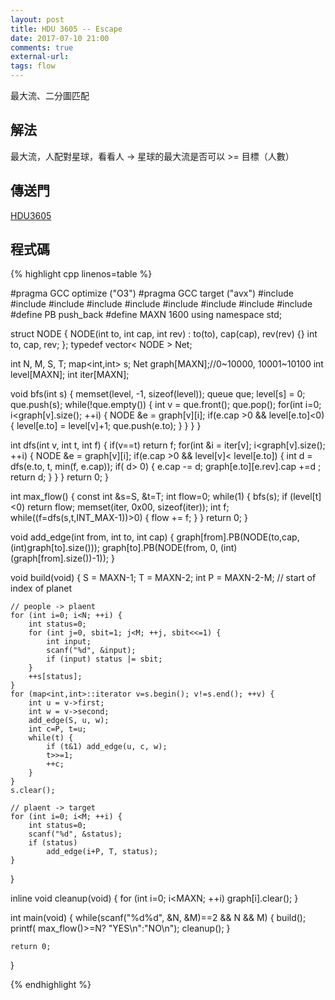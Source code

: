 ```yaml
---
layout: post
title: HDU 3605 -- Escape
date: 2017-07-10 21:00
comments: true
external-url:
tags: flow
---
```


最大流、二分圖匹配

## 解法

最大流，人配對星球，看看人 -> 星球的最大流是否可以 >= 目標（人數）

## 傳送門

[HDU3605](http://acm.hdu.edu.cn/showproblem.php?pid=3605)

## 程式碼

{% highlight cpp linenos=table %}

#pragma GCC optimize ("O3")
#pragma GCC target ("avx")
#include <cstdio>
#include <cstdlib>
#include <cstring>
#include <climits>
#include <algorithm>
#include <functional>
#include <queue>
#include <map>
#include <vector>
#define PB push_back
#define MAXN 1600
using namespace std;

struct NODE
{
    NODE(int to, int cap, int rev) : to(to), cap(cap), rev(rev) {}
    int to, cap, rev;
};
typedef vector< NODE > Net;

int N, M, S, T;
map<int,int> s;
Net graph[MAXN];//0~10000, 10001~10100
int level[MAXN];
int iter[MAXN];

void bfs(int s) {
    memset(level, -1, sizeof(level));
    queue<int> que;
    level[s] = 0;
    que.push(s);
    while(!que.empty()) {
        int v = que.front(); que.pop();
        for(int i=0; i<graph[v].size(); ++i) {
            NODE &e = graph[v][i];
            if(e.cap >0 && level[e.to]<0) {
                level[e.to] = level[v]+1;
                que.push(e.to);
            }
        }
    }
}

int dfs(int v, int t, int f) {
    if(v==t) return f;
    for(int &i = iter[v]; i<graph[v].size(); ++i) {
        NODE &e = graph[v][i];
        if(e.cap >0 && level[v]< level[e.to]) {
            int d = dfs(e.to, t, min(f, e.cap));
            if( d> 0) {
                e.cap -= d;
                graph[e.to][e.rev].cap +=d ;
                return d;
            }
        }
    }
    return 0;
}

int max_flow()
{
    const int &s=S, &t=T;
    int flow=0;
    while(1) {
        bfs(s);
        if (level[t]<0) return flow;
        memset(iter, 0x00, sizeof(iter));
        int f;
        while((f=dfs(s,t,INT_MAX-1))>0) {
            flow += f;
        }
    }
    return 0;
}

void add_edge(int from, int to, int cap) {
    graph[from].PB(NODE(to,cap,(int)graph[to].size()));
    graph[to].PB(NODE(from, 0, (int)(graph[from].size())-1));
}

void build(void)
{
    S = MAXN-1;
    T = MAXN-2;
    int P = MAXN-2-M; // start of index of planet

    // people -> plaent
    for (int i=0; i<N; ++i) {
        int status=0;
        for (int j=0, sbit=1; j<M; ++j, sbit<<=1) {
            int input;
            scanf("%d", &input);
            if (input) status |= sbit;
        }
        ++s[status];
    }
    for (map<int,int>::iterator v=s.begin(); v!=s.end(); ++v) {
        int u = v->first;
        int w = v->second;
        add_edge(S, u, w);
        int c=P, t=u;
        while(t) {
            if (t&1) add_edge(u, c, w);
            t>>=1;
            ++c;
        }
    }
    s.clear();

    // plaent -> target
    for (int i=0; i<M; ++i) {
        int status=0;
        scanf("%d", &status);
        if (status)
            add_edge(i+P, T, status);
    }
}

inline void cleanup(void) {
    for (int i=0; i<MAXN; ++i) graph[i].clear();
}

int main(void)
{
    while(scanf("%d%d", &N, &M)==2 && N && M) {
        build();
        printf( max_flow()>=N? "YES\n":"NO\n");
        cleanup();
    }

    return 0;
}

{% endhighlight %}

